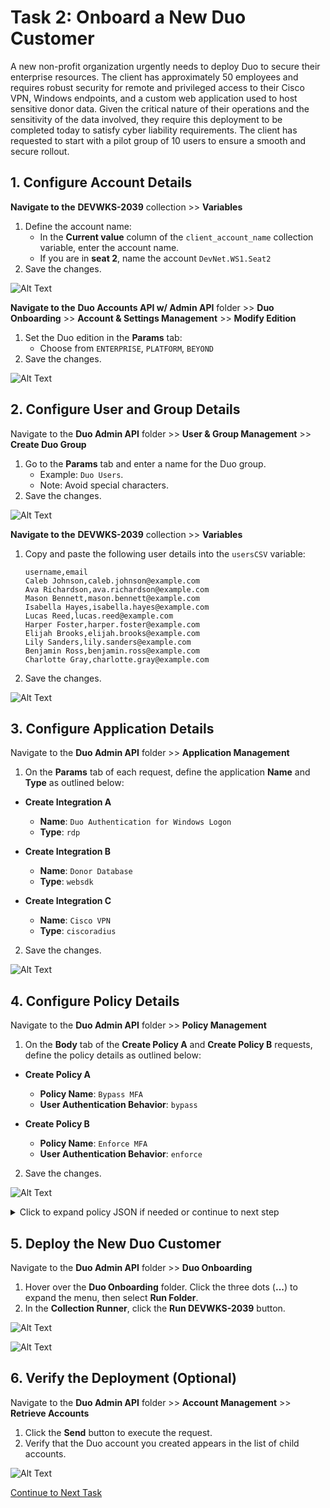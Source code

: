 # Task 2: Onboard a New Duo Customer  

A new non-profit organization urgently needs to deploy Duo to secure their enterprise resources. The client has approximately 50 employees and requires robust security for remote and privileged access to their Cisco VPN, Windows endpoints, and a custom web application used to host sensitive donor data. Given the critical nature of their operations and the sensitivity of the data involved, they require this deployment to be completed today to satisfy cyber liability requirements. The client has requested to start with a pilot group of 10 users to ensure a smooth and secure rollout.  

## **1. Configure Account Details**  
**Navigate to the** **DEVWKS-2039** collection >> **Variables**  

1. Define the account name:  
   - In the **Current value** column of the `client_account_name` collection variable, enter the account name.  
   - If you are in **seat 2**, name the account `DevNet.WS1.Seat2`
2. Save the changes.  

![Alt Text](imgages/account_name.png)

**Navigate to the** **Duo Accounts API w/ Admin API** folder >> **Duo Onboarding** >> **Account & Settings Management** >> **Modify Edition**  

1. Set the Duo edition in the **Params** tab:  
   - Choose from `ENTERPRISE`, `PLATFORM`, `BEYOND`
2. Save the changes. 

![Alt Text](imgages/modify_edition.png)

## **2. Configure User and Group Details**  
Navigate to the **Duo Admin API** folder >> **User & Group Management** >> **Create Duo Group**  

1. Go to the **Params** tab and enter a name for the Duo group.  
   - Example: `Duo Users`.  
   - Note: Avoid special characters. 
2. Save the changes. 

![Alt Text](imgages/create_duo_group.png)

**Navigate to the** **DEVWKS-2039** collection >> **Variables**  

1. Copy and paste the following user details into the `usersCSV` variable:

    ```csv
    username,email
    Caleb Johnson,caleb.johnson@example.com
    Ava Richardson,ava.richardson@example.com
    Mason Bennett,mason.bennett@example.com
    Isabella Hayes,isabella.hayes@example.com
    Lucas Reed,lucas.reed@example.com
    Harper Foster,harper.foster@example.com
    Elijah Brooks,elijah.brooks@example.com
    Lily Sanders,lily.sanders@example.com
    Benjamin Ross,benjamin.ross@example.com
    Charlotte Gray,charlotte.gray@example.com
    ```
    
2. Save the changes.  

![Alt Text](imgages/users_csv.png)

## **3. Configure Application Details**  
Navigate to the **Duo Admin API** folder >> **Application Management**  

1. On the **Params** tab of each request, define the application **Name** and **Type** as outlined below:  

- **Create Integration A**  
  - **Name**: `Duo Authentication for Windows Logon`
  - **Type**: `rdp`  

- **Create Integration B**  
  - **Name**: `Donor Database`  
  - **Type**: `websdk`  

- **Create Integration C**  
  - **Name**: `Cisco VPN`  
  - **Type**: `ciscoradius`  

2. Save the changes. 

![Alt Text](imgages/application_name.png)

## **4. Configure Policy Details**  
Navigate to the **Duo Admin API** folder >> **Policy Management**  

1. On the **Body** tab of the **Create Policy A** and **Create Policy B** requests, define the policy details as outlined below:  

- **Create Policy A**  
  - **Policy Name**: `Bypass MFA`  
  - **User Authentication Behavior**: `bypass`  

- **Create Policy B**  
  - **Policy Name**: `Enforce MFA`  
  - **User Authentication Behavior**: `enforce`  

2. Save the changes.

![Alt Text](imgages/policy_configuration.png)


<details>
  <summary>Click to expand policy JSON if needed or continue to next step</summary>
  

  
{
    "policy_name": "Bypass MFA",
    "sections": {
        "authentication_policy": {
            "user_auth_behavior": "bypass" 
        }
    }
}

</details>

## **5. Deploy the New Duo Customer**  
Navigate to the **Duo Admin API** folder >> **Duo Onboarding**  

1. Hover over the **Duo Onboarding** folder. Click the three dots (**...**) to expand the menu, then select **Run Folder**.  
2. In the **Collection Runner**, click the **Run DEVWKS-2039** button.  

![Alt Text](imgages/deploy_customer.png)

![Alt Text](imgages/collection_runner.png)

## **6. Verify the Deployment (Optional)**  
Navigate to the **Duo Admin API** folder >> **Account Management** >> **Retrieve Accounts**  

1. Click the **Send** button to execute the request.  
2. Verify that the Duo account you created appears in the list of child accounts.  

![Alt Text](imgages/retrieve_accounts.png)


[Continue to Next Task](03_Set_Bypass_Code.md)  
